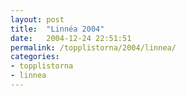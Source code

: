 ```yaml
---
layout: post
title:  "Linnéa 2004"
date:   2004-12-24 22:51:51
permalink: /topplistorna/2004/linnea/
categories:
- topplistorna
- linnea
---
```

